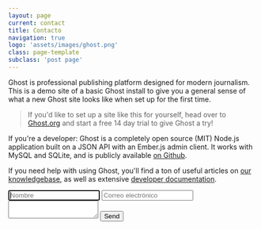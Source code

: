 ```yaml
---
layout: page
current: contact
title: Contacto
navigation: true
logo: 'assets/images/ghost.png'
class: page-template
subclass: 'post page'
---
```


Ghost is professional publishing platform designed for modern journalism. This is a demo site of a basic Ghost install to give you a general sense of what a new Ghost site looks like when set up for the first time.

> If you'd like to set up a site like this for yourself, head over to [Ghost.org](https://ghost.org/) and start a free 14 day trial to give Ghost a try!

If you're a developer: Ghost is a completely open source (MIT) Node.js application built on a JSON API with an Ember.js admin client. It works with MySQL and SQLite, and is publicly available [on Github](https://github.com/TryGhost/ghost).

If you need help with using Ghost, you'll find a ton of useful articles on [our knowledgebase](https://help.ghost.org/), as well as extensive [developer documentation](https://docs.ghost.org/).

<form action="https://formspree.io/e.resendez@outlook.com" method="POST">
    <input required autofocus type="text" name="name" placeholder="Nombre">
    <input required type="email" name="_replyto" placeholder="Correo electrónico">
    <textarea name="message"> </textarea>
    <input type="submit" value="Send">
</form>
